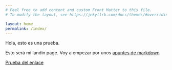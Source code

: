 ```yaml
---
# Feel free to add content and custom Front Matter to this file.
# To modify the layout, see https://jekyllrb.com/docs/themes/#overriding-theme-defaults

layout: home
permalink: /index/
---
```

Hola, esto es una prueba.

Esto será mi landin page. Voy a empezar por unos [apuntes de markdown](apuntes_markdown.md)

[Prueba del enlace](prueba.md)